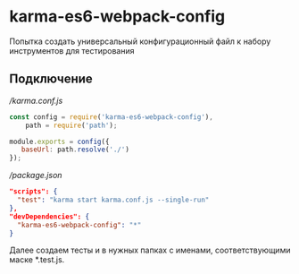 # karma-es6-webpack-config
Попытка создать универсальный конфигурационный файл к набору инструментов для тестирования

## Подключение

*/karma.conf.js*
```javascript
const config = require('karma-es6-webpack-config'),
    path = require('path');

module.exports = config({
   baseUrl: path.resolve('./')
});
```

*/package.json*
```json
"scripts": {
  "test": "karma start karma.conf.js --single-run"
},
"devDependencies": {
  "karma-es6-webpack-config": "*"
}
```

Далее создаем тесты и в нужных папках с именами, соответствующими маске *.test.js.
